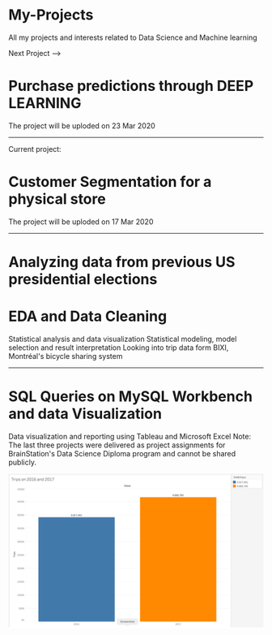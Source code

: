 # My-Projects
All my projects and interests related to Data Science and Machine learning

Next Project --> 
# Purchase predictions through DEEP LEARNING
The project will be uploded on 23 Mar 2020


--------------------------
Current project:
# Customer Segmentation for a physical store
The project will be uploded on 17 Mar 2020


--------------------------
# Analyzing data from previous US presidential elections

# EDA and Data Cleaning
Statistical analysis and data visualization
Statistical modeling, model selection and result interpretation
Looking into trip data form BIXI, Montréal's bicycle sharing system

----------------------------
# SQL Queries on MySQL Workbench and data Visualization 

Data visualization and reporting using Tableau and Microsoft Excel
Note: The last three projects were delivered as project assignments for BrainStation's Data Science Diploma program and cannot be shared publicly. 

![](images/bixi.png)
